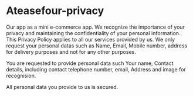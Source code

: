 # Ateasefour-privacy

Our app as a mini e-commerce app. We recognize the importance of your privacy and maintaining the confidentiality of your personal information. This Privacy Policy applies to all our services provided by us. We only request your personal datas such as Name, Email, Mobile number, address for delivery purposes and not for any other purposes.  

You are requested to provide personal data such
Your name,  Contact details, including contact telephone number, email, Address and image for recognision.

All personal data you provide to us is secured.
